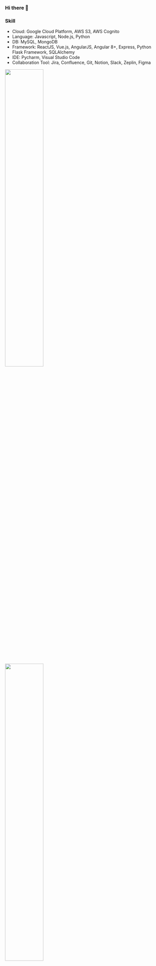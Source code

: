 ### Hi there 👋

### Skill
- Cloud: Google Cloud Platform, AWS S3, AWS Cognito
- Language: Javascript, Node.js, Python
- DB: MySQL, MongoDB
- Framework: ReactJS, Vue.js, AngularJS, Angular 8+, Express, Python Flask Framework, SQLAlchemy
- IDE: Pycharm, Visual Studio Code
- Collaboration Tool: Jira, Confluence, Git, Notion, Slack, Zeplin, Figma

<a href="https://github.com/anuraghazra/github-readme-stats">
  <img src="https://github-readme-stats.vercel.app/api?username=CianJS&theme=github_dark&show_icons=true&hide=issues&top_languages=true" width="50%"/>
</a>
<a href="https://www.codewars.com/users/CianJS">
  <img src="https://github.r2v.ch/codewars?user=CianJS&top_languages=true&hide_clan=true" width="50%"/>
</a>
